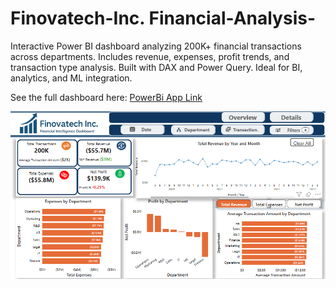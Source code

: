 # Finovatech-Inc. Financial-Analysis-
Interactive Power BI dashboard analyzing 200K+ financial transactions across departments. Includes revenue, expenses, profit trends, and transaction type analysis. Built with DAX and Power Query. Ideal for BI, analytics, and ML integration.

See the full dashboard here: [PowerBi App Link](https://app.powerbi.com/view?r=eyJrIjoiYzRiNTRjYjEtODBmMi00OWU4LTg0NzItMDI0NGNmZjQ1ZWVjIiwidCI6IjYzYzQ3MTVmLTExNzAtNDFmYy04OTAwLWMwMTgzMzMwNGQ3YiJ9)

![Finovatech Inc. Financial Dashboard](Finovatech_Overview_Page.png)
